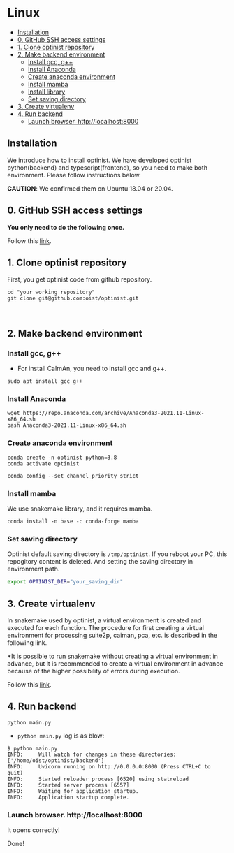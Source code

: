 Linux
=================

* [Installation](#installation)
* [0. GitHub SSH access settings](#0-github-ssh-access-settings)
* [1. Clone optinist repository](#1-clone-optinist-repository)
* [2. Make backend environment](#2-make-backend-environment)
   * [Install gcc, g++](#install-gcc-g)
   * [Install Anaconda](#install-anaconda)
   * [Create anaconda environment](#create-anaconda-environment)
   * [Install mamba](#install-mamba)
   * [Install library](#install-library)
   * [Set saving directory](#set-saving-directory)
* [3. Create virtualenv](#3-create-virtualenv)
* [4. Run backend](#4-run-backend)
   * [Launch browser.  <a href="http://localhost:8000" rel="nofollow">http://localhost:8000</a>](#launch-browser--httplocalhost8000)

## Installation
We introduce how to install optinist.
We have developed optinist python(backend) and typescript(frontend), so you need to make both environment.
Please follow instructions below.

**CAUTION**: We confirmed them on Ubuntu 18.04 or 20.04.

## 0. GitHub SSH access settings
**You only need to do the following once.**

Follow this [link](settings.md).

## 1. Clone optinist repository

First, you get optinist code from github repository.
```
cd "your working repository"
git clone git@github.com:oist/optinist.git
```
<br />

## 2. Make backend environment
### Install gcc, g++
- For install CaImAn, you need to install gcc and g++.
```
sudo apt install gcc g++
```
### Install Anaconda
```
wget https://repo.anaconda.com/archive/Anaconda3-2021.11-Linux-x86_64.sh
bash Anaconda3-2021.11-Linux-x86_64.sh
```
### Create anaconda environment
```
conda create -n optinist python=3.8
conda activate optinist
```

```
conda config --set channel_priority strict
```

### Install mamba
We use snakemake library, and it requires mamba.
```
conda install -n base -c conda-forge mamba
```
<!-- ### Install library
```bash
pip install -r requirements.txt
# for CaImAn
git clone https://github.com/flatironinstitute/CaImAn -b v1.9.7
pip install cython opencv-python matplotlib scikit-image==0.18.0 scikit-learn ipyparallel holoviews watershed tensorflow
cd CaImAn
pip install -e .
cd ..
``` -->
### Set saving directory
Optinist default saving directory is `/tmp/optinist`. If you reboot your PC, this repogitory content is deleted. And setting the saving directory in environment path.
```bash
export OPTINIST_DIR="your_saving_dir"
```

## 3. Create virtualenv
In snakemake used by optinist, a virtual environment is created and executed for each function.
The procedure for first creating a virtual environment for processing suite2p, caiman, pca, etc. is described in the following link.

*It is possible to run snakemake without creating a virtual environment in advance, but it is recommended to create a virtual environment in advance because of the higher possibility of errors during execution.

Follow this [link](create_virtualenv.md).

## 4. Run backend
```
python main.py
```
- `python main.py` log is as blow:
```
$ python main.py
INFO:     Will watch for changes in these directories: ['/home/oist/optinist/backend']
INFO:     Uvicorn running on http://0.0.0.0:8000 (Press CTRL+C to quit)
INFO:     Started reloader process [6520] using statreload
INFO:     Started server process [6557]
INFO:     Waiting for application startup.
INFO:     Application startup complete.
```
### Launch browser.  http://localhost:8000
It opens correctly!

Done!
